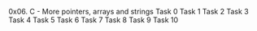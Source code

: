 0x06. C - More pointers, arrays and strings
Task 0
Task 1
Task 2
Task 3
Task 4
Task 5
Task 6
Task 7
Task 8
Task 9
Task 10

